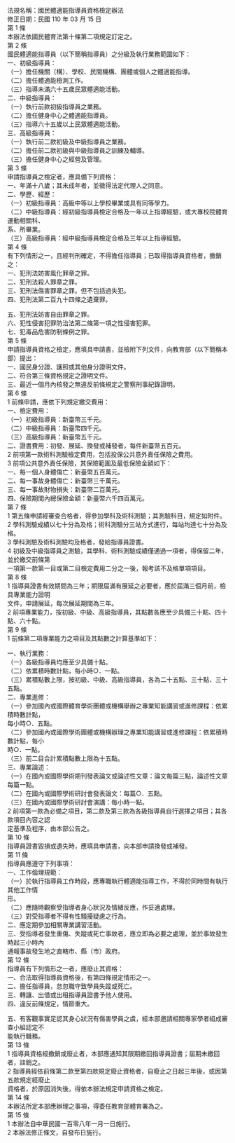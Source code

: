 法規名稱：國民體適能指導員資格檢定辦法  
修正日期：民國 110 年 03 月 15 日  
第 1 條  
本辦法依國民體育法第十條第二項規定訂定之。  
第 2 條  
國民體適能指導員（以下簡稱指導員）之分級及執行業務範圍如下：  
一、初級指導員：  
（一）擔任機關（構）、學校、民間機構、團體或個人之體適能指導。  
（二）擔任體適能檢測工作。  
（三）指導未滿六十五歲民眾體適能活動。  
二、中級指導員：  
（一）執行前款初級指導員之業務。  
（二）擔任健身中心之體適能指導員。  
（三）指導六十五歲以上民眾體適能活動。  
三、高級指導員：  
（一）執行前二款初級及中級指導員之業務。  
（二）擔任前二款初級與中級指導員之訓練及輔導。  
（三）擔任健身中心之經營及管理。  
第 3 條  
申請指導員之檢定者，應具備下列資格：  
一、年滿十八歲；其未成年者，並徵得法定代理人之同意。  
二、學歷、經歷：  
（一）初級指導員：高級中等以上學校畢業或具有同等學力。  
（二）中級指導員：經初級指導員檢定合格及一年以上指導經驗，或大專校院體育運動相關科、  
系、所畢業。  
（三）高級指導員：經中級指導員檢定合格及三年以上指導經驗。  
第 4 條  
有下列情形之一，且經判刑確定，不得擔任指導員；已取得指導員資格者，撤銷之：  
一、犯刑法妨害風化罪章之罪。  
二、犯刑法殺人罪章之罪。  
三、犯刑法傷害罪章之罪。但不包括過失犯。  
四、犯刑法第二百九十四條之遺棄罪。  


五、犯刑法妨害自由罪章之罪。  
六、犯性侵害犯罪防治法第二條第一項之性侵害犯罪。  
七、犯毒品危害防制條例之罪。  
第 5 條  
申請指導員資格之檢定，應填具申請書，並檢附下列文件，向教育部（以下簡稱本部）提出：  
一、國民身分證、護照或其他身分證明文件。  
二、符合第三條資格規定之證明文件。  
三、最近一個月內核發之無違反前條規定之警察刑事紀錄證明。  
第 6 條  
1 前條申請，應依下列規定繳交費用：  
一、檢定費用：  
（一）初級指導員：新臺幣三千元。  
（二）中級指導員：新臺幣四千元。  
（三）高級指導員：新臺幣五千元。  
二、證書費用：初發、展延、換發或補發者，每件新臺幣五百元。  
2 前項第一款術科測驗檢定費用，包括投保公共意外責任保險之費用。  
3 前項公共意外責任保險，其保險範圍及最低保險金額如下：  
一、每一個人身體傷亡：新臺幣五百萬元。  
二、每一事故身體傷亡：新臺幣三千萬元。  
三、每一事故財物損失：新臺幣二百萬元。  
四、保險期間內總保險金額：新臺幣六千四百萬元。  
第 7 條  
1 第五條申請經審查合格者，得參加學科及術科測驗；其測驗科目，規定如附件。  
2 學科測驗成績以七十分為及格；術科測驗分三站方式進行，每站均達七十分為及格。  
3 學科測驗及術科測驗均及格者，發給指導員證書。  
4 初級及中級指導員之測驗，其學科、術科測驗成績僅通過一項者，得保留二年，並於繳交前條第  
一項第一款第一目或第二目檢定費用二分之一後，報考該不及格單項項目。  
第 8 條  
1 指導員證書有效期間為三年；期限屆滿有展延之必要者，應於屆滿三個月前，檢具專業能力證明  
文件，申請展延，每次展延期間為三年。  
2 前項專業能力，按初級、中級、高級指導員，其點數各應至少具備三十點、四十點、六十點。  
第 9 條  
1 前條第二項專業能力之項目及其點數之計算基準如下：  


一、執行業務：  
（一）各級指導員均應至少具備十點。  
（二）依累積時數計點，每小時○．一點。  
（三）累積點數上限，按初級、中級、高級指導員，各為二十五點、三十點、三十五點。  
二、專業進修：  
（一）參加國內或國際體育學術團體或機構舉辦之專業知能講習或進修課程：依累積時數計點，  
每小時○．五點。  
（二）參加國內或國際學術團體或機構辦理之專業知能講習或進修課程：依累積時數計點，每小  
時○．一點。  
（三）前二目合計累積點數上限為十五點。  
三、專業論述：  
（一）在國內或國際學術期刊發表論文或論述性文章：論文每篇三點，論述性文章每篇一點。  
（二）在國內或國際學術研討會發表論文：每篇○．五點。  
（三）在國內或國際學術研討會演講：每小時一點。  
2 前項第一款為必備之項目，第二款及第三款為各級指導員自行選擇之項目；其各款項目內容之認  
定基準及程序，由本部公告之。  
第 10 條  
指導員證書毀損或遺失時，應填具申請書，向本部申請換發或補發。  
第 11 條  
指導員應遵守下列事項：  
一、工作倫理規範：  
（一）於執行指導員工作時段，應專職執行體適能指導工作，不得於同時間有執行其他工作情  
形。  
（二）應隨時觀察受指導者身心狀況及情緒反應，作妥適處理。  
（三）對受指導者不得有性騷擾疑慮之行為。  
二、應定期參加相關專業講習活動。  
三、受指導者發生重傷、失蹤或死亡事故者，應立即為必要之處理，並於事故發生時起三小時內  
通報事故發生地之直轄市、縣（市）政府。  
第 12 條  
指導員有下列情形之一者，應廢止其資格：  
一、合法取得指導員資格後，有第四條規定情形之一。  
二、擔任指導員，怠忽職守致學員失蹤或死亡。  
三、轉讓、出借或出租指導員證書予他人使用。  
四、違反前條規定，情節重大。  


五、有客觀事實足認其身心狀況有傷害學員之虞，經本部邀請相關專家學者組成審查小組認定不  
能執行職務。  
第 13 條  
1 指導員資格經撤銷或廢止者，本部應通知其限期繳回指導員證書；屆期未繳回者，註銷之。  
2 指導員經依前條第二款至第四款規定廢止資格者，自廢止之日起三年後，或因第五款規定經廢止  
資格者，於原因消失後，得依本辦法規定申請資格之檢定。  
第 14 條  
本辦法所定本部應辦理之事項，得委任教育部體育署為之。  
第 15 條  
1 本辦法自中華民國一百零八年一月一日施行。  
2 本辦法修正條文，自發布日施行。  


